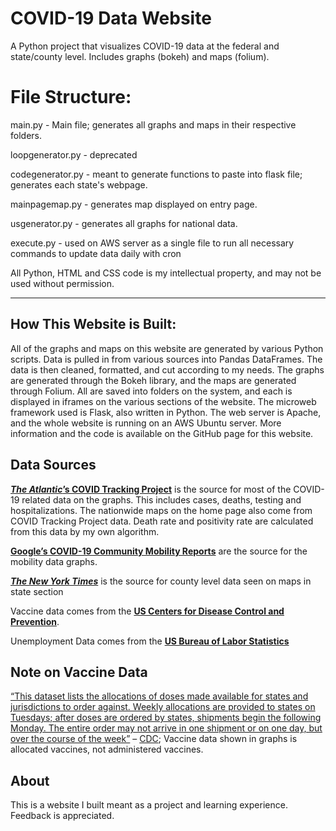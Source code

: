 # COVID-19 Data Website
A Python project that visualizes COVID-19 data at the federal and state/county level. Includes graphs (bokeh) and maps (folium).

<h1>File Structure:</h1>
main.py - Main file; generates all graphs and maps in their respective folders.

loopgenerator.py - deprecated

codegenerator.py - meant to generate functions to paste into flask file; generates each state's webpage.

mainpagemap.py - generates map displayed on entry page.

usgenerator.py - generates all graphs for national data.

execute.py - used on AWS server as a single file to run all necessary commands to update data daily with cron

All Python, HTML and CSS code is my intellectual property, and may not be used without permission.

---------------------------------------------------------------------------------------------------------------------------------------------------------------------------------

<h2>How This Website is Built:</h2>
All of the graphs and maps on this website are generated by various Python scripts. Data is pulled in from various sources into Pandas DataFrames. The data is then cleaned, formatted, and cut according to my needs. The graphs are generated through the Bokeh library, and the maps are generated through Folium. All are saved into folders on the system, and each is displayed in iframes on the various sections of the website. The microweb framework used is Flask, also written in Python. The web server is Apache, and the whole website is running on an AWS Ubuntu server. More information and the code is available on the GitHub page for this website.
            
<h2>Data Sources</h2>
<b><a href="https://covidtracking.com/"><i>The Atlantic</i>’s COVID Tracking Project</a></b> is the source for most of the COVID-19 related data on the graphs. This includes cases, deaths, testing and hospitalizations. The nationwide maps on the home page also come from COVID Tracking Project data. Death rate and positivity rate are calculated from this data by my own algorithm.

<a href="https://www.google.com/covid19/mobility/"><b>Google’s COVID-19 Community Mobility Reports</b></a> are the source for the mobility data graphs.

<a href="https://www.nytimes.com/article/coronavirus-county-data-us.html"><i><b>The New York Times</b></i></a> is the source for county level data seen on maps in state section

Vaccine data comes from the <a href="https://data.cdc.gov/Vaccinations/COVID-19-Vaccine-Distribution-Allocations-by-Juris/b7pe-5nws"><b>US Centers for Disease Control and Prevention</b></a>.

Unemployment Data comes from the <b><a href="https://www.bls.gov/web/laus/laumstrk.htm">US Bureau of Labor Statistics</a></b>

<h2>Note on Vaccine Data</h2>
<u>“This dataset lists the allocations of doses made available for states and jurisdictions to order against. Weekly allocations are provided to states on Tuesdays; after doses are ordered by states, shipments begin the following Monday. The entire order may not arrive in one shipment or on one day, but over the course of the week”</u> – <a href="https://data.cdc.gov/Vaccinations/COVID-19-Vaccine-Distribution-Allocations-by-Juris/saz5-9hgg">CDC</a>; Vaccine data shown in graphs is allocated vaccines, not administered vaccines.

<h2>About</h2>
This is a website I built meant as a project and learning experience. Feedback is appreciated.
